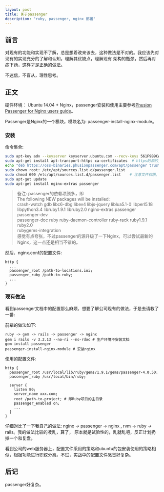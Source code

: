 ```yaml
---
layout: post
title: 关于passenger
description: "ruby, passenger, nginx 部署"
---
```


## 前言

对现有的功能和实现不了解，总是想着改来该去，这种做法是不对的。我应该先对现有的实现充分的了解和认知，理解其优缺点，理解现有
架构的瓶颈，然后再对症下药，这样才是正确的做法。

不迷信，不盲从，理性思考。

## 正文

硬件环境： Ubuntu 14.04 + Nginx，passenger安装和使用主要参考[Phusion Passenger for Nginx users guide](https://www.phusionpassenger.com/documentation/Users%20guide%20Nginx.html)。

Passenger是Nginx的一个模块，模块名为: passenger-install-nginx-module。

### 安装

命令集合:

```sh
sudo apt-key adv --keyserver keyserver.ubuntu.com --recv-keys 561F9B9CAC40B2F7
sudo apt-get install apt-transport-https ca-certificates  # https的源的支持
echo "deb https://oss-binaries.phusionpassenger.com/apt/passenger trusty main # Ubuntu 14.04" > /etc/apt/sources.list.d/passenger.list
sudo chown root: /etc/apt/sources.list.d/passenger.list
sudo chmod 600 /etc/apt/sources.list.d/passenger.list    # 注意文件权限，不然不能识别
sudo apt-get update
sudo apt-get install nginx-extras passenger
```

> 备注: passenger的依赖项颇多，即  
  The following NEW packages will be installed:  
  crash-watch gdb libc6-dbg libev4 libjs-jquery liblua5.1-0 libperl5.18  
  libpython3.4 libruby1.9.1 libruby2.0 nginx-extras passenger passenger-dev  
  passenger-doc ruby ruby-daemon-controller ruby-rack ruby1.9.1 ruby2.0  
  rubygems-integration  
  感觉有点夸张，不过passenger的源升级了一下Nginx，可以尝试最新的Nginx，这一点还是相当不错的。

然后，nginx.conf的配置文件: 

```
http {
  ...
  passenger_root /path-to-locations.ini;
  passenger_ruby /path-to-ruby;
  ...
}
```

### 现有做法

看到passenger文档中的配置那么麻烦，想要了解公司现有的做法，于是去请教了一番: 

前辈的做法如下: 

```
ruby -> gem -> rails -> passenger -> nginx
gem i rails -v 3.2.13 --no-ri --no-rdoc # 生产环境不安装文档
gem install passenger
passenger-install-nginx-module # 安装nginx
```

使用的配置文件: 

```
http {
  passenger_root /usr/local/lib/ruby/gems/1.9.1/gems/passenger-4.0.50;
  passenger_ruby /usr/local/bin/ruby;

  server {
    listen 80;
    server_name xxx.com;
    root /path-to-project; # 即Ruby项目的主目录
    passenger_enabled on;
    ...
  }
}
```

仔细对比了一下我自己的做法: nginx -> passenger -> nginx , rvm -> ruby -> rails。我的做法比较的凌乱，算了，
原本就是试验性的，乱就乱吧，反正计划扔掉一个和复盘。

看到公司的web服务器上，配置文件采用的策略和ubuntu的包安装使用的策略相似，根据功能进行职权分离。不过，实战中的配置文件感觉好复杂。

## 后记

passenger好复杂。



